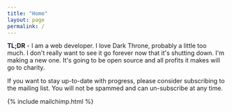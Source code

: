 ```yaml
---
title: "Home"
layout: page
permalink: /
---
```

**TL;DR** - I am a web developer. I love Dark Throne, probably a little too
much. I don't really want to see it go forever now that it's shutting down. I'm
making a new one. It's going to be open source and all profits it makes will go
to charity.

If you want to stay up-to-date with progress, please consider subscribing to the
mailing list. You will not be spammed and can un-subscribe at any time.

{% include mailchimp.html %}
